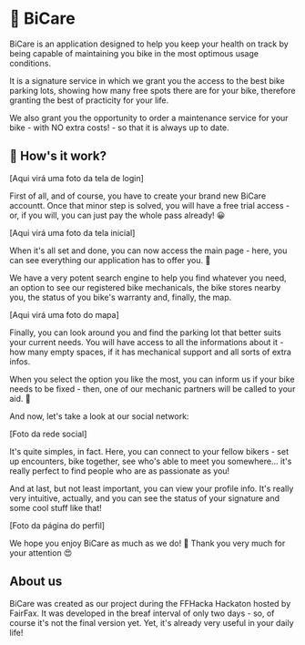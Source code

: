 # 🚴 BiCare

BiCare is an application designed to help you keep your health on track by being capable of maintaining
you bike in the most optimous usage conditions.

It is a signature service in which we grant you the access to the best bike parking lots, showing how
many free spots there are for your bike, therefore granting the best of practicity for your life. 

We also grant you the opportunity to order a maintenance service for your bike - with NO extra costs! -
so that it is always up to date.

## 🤔 How's it work?

[Aqui virá uma foto da tela de login]

First of all, and of course, you have to create your brand new BiCare accountt. Once that minor step
is solved, you will have a free trial access - or, if you will, you can just pay the whole pass already! 😀

[Aqui virá uma foto da tela inicial] 

When it's all set and done, you can now access the main page - here, you can see everything our application
has to offer you. 🥰

We have a very potent search engine to help you find whatever you need, an option to see our registered
bike mechanicals, the bike stores nearby you, the status of you bike's warranty and, finally, the map.

[Aqui virá uma foto do mapa]

Finally, you can look around you and find the parking lot that better suits your current needs. You will have
access to all the informations about it - how many empty spaces, if it has mechanical support and all sorts
of extra infos.

When you select the option you like the most, you can inform us if your bike needs to be fixed - then, one of
our mechanic partners will be called to your aid. 👷

And now, let's take a look at our social network:

[Foto da rede social]

It's quite simples, in fact. Here, you can connect to your fellow bikers - set up encounters, bike together,
see who's able to meet you somewhere... it's really perfect to find people who are as passionate as you!

And at last, but not least important, you can view your profile info. It's really very intuitive, actually,
and you can see the status of your signature and some cool stuff like that!

[Foto da página do perfil]

We hope you enjoy BiCare as much as we do! 🤩 Thank you very much for your attention 😍

## About us

BiCare was created as our project during the FFHacka Hackaton hosted by FairFax. It was developed in the breaf
interval of only two days - so, of course it's not the final version yet. Yet, it's already very useful in your
daily life!
